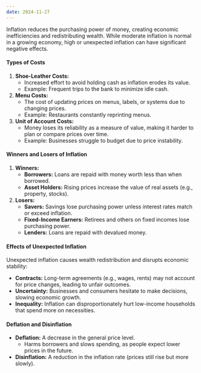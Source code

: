```yaml
---
date: 2024-11-27
---
```

Inflation reduces the purchasing power of money, creating economic inefficiencies and redistributing wealth. While moderate inflation is normal in a growing economy, high or unexpected inflation can have significant negative effects.
#### Types of Costs
1. **Shoe-Leather Costs:**  
   - Increased effort to avoid holding cash as inflation erodes its value.  
   - Example: Frequent trips to the bank to minimize idle cash.
2. **Menu Costs:**  
   - The cost of updating prices on menus, labels, or systems due to changing prices.  
   - Example: Restaurants constantly reprinting menus.
3. **Unit of Account Costs:**  
   - Money loses its reliability as a measure of value, making it harder to plan or compare prices over time.  
   - Example: Businesses struggle to budget due to price instability.

#### Winners and Losers of Inflation
1. **Winners:**  
   - **Borrowers:** Loans are repaid with money worth less than when borrowed.  
   - **Asset Holders:** Rising prices increase the value of real assets (e.g., property, stocks).
2. **Losers:**  
   - **Savers:** Savings lose purchasing power unless interest rates match or exceed inflation.  
   - **Fixed-Income Earners:** Retirees and others on fixed incomes lose purchasing power.  
   - **Lenders:** Loans are repaid with devalued money.

#### Effects of Unexpected Inflation
Unexpected inflation causes wealth redistribution and disrupts economic stability:
- **Contracts:** Long-term agreements (e.g., wages, rents) may not account for price changes, leading to unfair outcomes.  
- **Uncertainty:** Businesses and consumers hesitate to make decisions, slowing economic growth.  
- **Inequality:** Inflation can disproportionately hurt low-income households that spend more on necessities.

#### Deflation and Disinflation
- **Deflation:** A decrease in the general price level.  
  - Harms borrowers and slows spending, as people expect lower prices in the future.  
- **Disinflation:** A reduction in the inflation rate (prices still rise but more slowly).